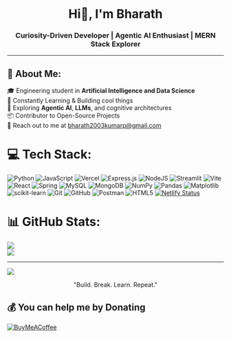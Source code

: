 # <h1 align="center">Hi👋, I'm Bharath</h1>
<h3 align="center">Curiosity-Driven Developer | Agentic AI Enthusiast | MERN Stack Explorer</h3>

---

 ## 💫 About Me:
🎓 Engineering student in **Artificial Intelligence and Data Science**<br>🌱 Constantly Learning & Building cool things<br>🧠 Exploring **Agentic AI**, **LLMs**, and cognitive architectures<br>📦 Contributor to Open-Source Projects<br>💬 Reach out to me at bharath2003kumarp@gmail.com

# 💻 Tech Stack:
![Python](https://img.shields.io/badge/python-3670A0?style=plastic&logo=python&logoColor=ffdd54) ![JavaScript](https://img.shields.io/badge/javascript-%23323330.svg?style=plastic&logo=javascript&logoColor=%23F7DF1E) ![Vercel](https://img.shields.io/badge/vercel-%23000000.svg?style=plastic&logo=vercel&logoColor=white) ![Express.js](https://img.shields.io/badge/express.js-%23404d59.svg?style=plastic&logo=express&logoColor=%2361DAFB) ![NodeJS](https://img.shields.io/badge/node.js-6DA55F?style=plastic&logo=node.js&logoColor=white) ![Streamlit](https://img.shields.io/badge/Streamlit-%23FE4B4B.svg?style=plastic&logo=streamlit&logoColor=white) ![Vite](https://img.shields.io/badge/vite-%23646CFF.svg?style=plastic&logo=vite&logoColor=white) ![React](https://img.shields.io/badge/react-%2320232a.svg?style=plastic&logo=react&logoColor=%2361DAFB) ![Spring](https://img.shields.io/badge/spring-%236DB33F.svg?style=plastic&logo=spring&logoColor=white) ![MySQL](https://img.shields.io/badge/mysql-4479A1.svg?style=plastic&logo=mysql&logoColor=white) ![MongoDB](https://img.shields.io/badge/MongoDB-%234ea94b.svg?style=plastic&logo=mongodb&logoColor=white) ![NumPy](https://img.shields.io/badge/numpy-%23013243.svg?style=plastic&logo=numpy&logoColor=white) ![Pandas](https://img.shields.io/badge/pandas-%23150458.svg?style=plastic&logo=pandas&logoColor=white) ![Matplotlib](https://img.shields.io/badge/Matplotlib-%23ffffff.svg?style=plastic&logo=Matplotlib&logoColor=black) ![scikit-learn](https://img.shields.io/badge/scikit--learn-%23F7931E.svg?style=plastic&logo=scikit-learn&logoColor=white) ![Git](https://img.shields.io/badge/git-%23F05033.svg?style=plastic&logo=git&logoColor=white) ![GitHub](https://img.shields.io/badge/github-%23121011.svg?style=plastic&logo=github&logoColor=white) ![Postman](https://img.shields.io/badge/Postman-FF6C37?style=plastic&logo=postman&logoColor=white) ![HTML5](https://img.shields.io/badge/html5-%23E34F26.svg?style=plastic&logo=html5&logoColor=white) [![Netlify Status](https://api.netlify.com/api/v1/badges/091300af-2998-482b-98fb-39c46df68551/deploy-status)](https://app.netlify.com/sites/resumeatschecker/deploys)
# 📊 GitHub Stats:
![](https://nirzak-streak-stats.vercel.app/?user=imBharathkumarp&theme=dark&hide_border=false)<br/>
![](https://github-readme-stats.vercel.app/api/top-langs/?username=imBharathkumarp&theme=dark&hide_border=false&include_all_commits=false&count_private=false&layout=compact)

---
[![](https://visitcount.itsvg.in/api?id=imBharathkumarp&icon=0&color=0)](https://visitcount.itsvg.in)

<p align="center">
 "Build. Break. Learn. Repeat."
</p>

  ## 💰 You can help me by Donating
  [![BuyMeACoffee](https://img.shields.io/badge/Buy%20Me%20a%20Coffee-ffdd00?style=for-the-badge&logo=buy-me-a-coffee&logoColor=black)](https://buymeacoffee.com/bharathkumarp                ) 



